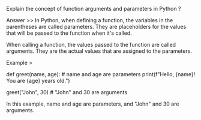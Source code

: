 Explain the concept of function arguments and parameters in Python ?

Answer >> In Python, when defining a function, the variables in the parentheses are called parameters. They are placeholders for the values that will be passed to the function when it's called.

When calling a function, the values passed to the function are called arguments. They are the actual values that are assigned to the parameters.

Example > 

def greet(name, age):  # name and age are parameters
    print(f"Hello, {name}! You are {age} years old.")

greet("John", 30)  # "John" and 30 are arguments

In this example, name and age are parameters, and "John" and 30 are arguments.